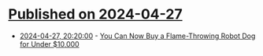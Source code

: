 # [Published on 2024-04-27](index.md)

* [2024-04-27, 20:20:00](https://soylentnews.org/article.pl?sid=24/04/26/0021232&from=rss) - [You Can Now Buy a Flame-Throwing Robot Dog for Under $10,000](https://soylentnews.org/article.pl?sid=24/04/26/0021232&from=rss)
